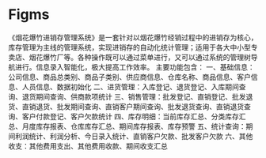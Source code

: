 # Figms
 《烟花爆竹进销存管理系统》是一套针对以烟花爆竹经销过程中的进销存为核心，库存管理为主线的管理系统，实现进销存的自动化统计管理；适用于各大中小型专卖店、烟花爆竹厂等。各种操作既可以通过菜单进行，又可以通过系统的管理树导航进行。信息录入智能化，极大提高工作效率。 主要功能包含： 一、基础信息：公司信息、商品总类别、商品子类别、供应商信息、仓库名称、商品信息、客户信息、人员信息、数据初始化 二、进货管理：入库登记、退货登记、入库期间查询、退货期间查询、供商款项统计 三、销售管理：批发登记、直销登记、批发退货、直销退货、批发期间查询、直销客户期间查询、批发退货查询、直销退货查询、客户付款登记、客户欠款统计 四、库存明细：当前库存汇总、分类库存汇总、月度库存报表、仓库库存汇总、期间库存报表、库存预警 五、统计查询：期间利润统计、利润分析、今日录入统计、直销客户欠款、批发客户欠款 六、其他收支：其他费用支出、其他费用收款、期间收支汇总
